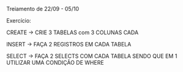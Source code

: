 Treiamento de 22/09 - 05/10


Exercício:

CREATE  →  CRIE 3 TABELAS com 3 COLUNAS CADA

INSERT  →  FAÇA 2 REGISTROS EM CADA TABELA

SELECT  →  FAÇA 2 SELECTS COM CADA TABELA SENDO QUE EM 1 UTILIZAR UMA CONDIÇÃO DE WHERE
